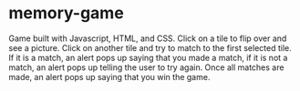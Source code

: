 # memory-game

Game built with Javascript, HTML, and CSS. Click on a tile to flip over and see a picture. Click on another tile and try to match to the first selected tile.
If it is a match, an alert pops up saying that you made a match, if it is not a match, an alert pops up telling the user to try again. Once all matches are made, an alert pops up saying that you win the game.

